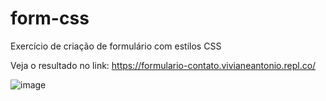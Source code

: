 # form-css
Exercício de criação de formulário com estilos CSS

Veja o resultado no link: https://formulario-contato.vivianeantonio.repl.co/


![image](https://user-images.githubusercontent.com/79110285/137236258-38908517-436a-4b12-b79b-ccf2c30e5b7b.png)
